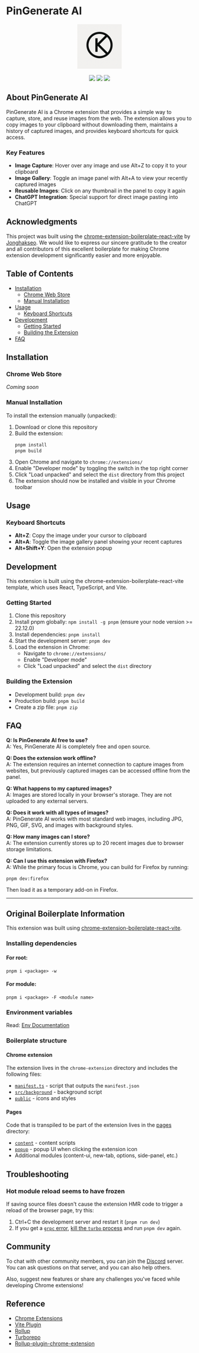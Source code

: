 # PinGenerate AI

<div align="center">
<img src="chrome-extension/public/icon.png" alt="PinGenerate AI Logo" width="120" />

![](https://img.shields.io/badge/React-61DAFB?style=flat-square&logo=react&logoColor=black)
![](https://img.shields.io/badge/Typescript-3178C6?style=flat-square&logo=typescript&logoColor=white)
![](https://badges.aleen42.com/src/vitejs.svg)
</div>

## About PinGenerate AI

PinGenerate AI is a Chrome extension that provides a simple way to capture, store, and reuse images from the web. The extension allows you to copy images to your clipboard without downloading them, maintains a history of captured images, and provides keyboard shortcuts for quick access.

### Key Features

- **Image Capture**: Hover over any image and use Alt+Z to copy it to your clipboard
- **Image Gallery**: Toggle an image panel with Alt+A to view your recently captured images
- **Reusable Images**: Click on any thumbnail in the panel to copy it again
- **ChatGPT Integration**: Special support for direct image pasting into ChatGPT

## Acknowledgments

This project was built using the [chrome-extension-boilerplate-react-vite](https://github.com/Jonghakseo/chrome-extension-boilerplate-react-vite) by [Jonghakseo](https://github.com/Jonghakseo). We would like to express our sincere gratitude to the creator and all contributors of this excellent boilerplate for making Chrome extension development significantly easier and more enjoyable.

## Table of Contents

- [Installation](#installation)
  - [Chrome Web Store](#chrome-web-store)
  - [Manual Installation](#manual-installation)
- [Usage](#usage)
  - [Keyboard Shortcuts](#keyboard-shortcuts)
- [Development](#development)
  - [Getting Started](#getting-started)
  - [Building the Extension](#building-the-extension)
- [FAQ](#faq)

## Installation

### Chrome Web Store

*Coming soon*

### Manual Installation

To install the extension manually (unpacked):

1. Download or clone this repository
2. Build the extension:
   ```
   pnpm install
   pnpm build
   ```
3. Open Chrome and navigate to `chrome://extensions/`
4. Enable "Developer mode" by toggling the switch in the top right corner
5. Click "Load unpacked" and select the `dist` directory from this project
6. The extension should now be installed and visible in your Chrome toolbar

## Usage

### Keyboard Shortcuts

- **Alt+Z**: Copy the image under your cursor to clipboard
- **Alt+A**: Toggle the image gallery panel showing your recent captures
- **Alt+Shift+Y**: Open the extension popup

## Development

This extension is built using the chrome-extension-boilerplate-react-vite template, which uses React, TypeScript, and Vite.

### Getting Started

1. Clone this repository
2. Install pnpm globally: `npm install -g pnpm` (ensure your node version >= 22.12.0)
3. Install dependencies: `pnpm install`
4. Start the development server: `pnpm dev`
5. Load the extension in Chrome:
   - Navigate to `chrome://extensions/`
   - Enable "Developer mode"
   - Click "Load unpacked" and select the `dist` directory

### Building the Extension

- Development build: `pnpm dev`
- Production build: `pnpm build`
- Create a zip file: `pnpm zip`

## FAQ

**Q: Is PinGenerate AI free to use?**  
A: Yes, PinGenerate AI is completely free and open source.

**Q: Does the extension work offline?**  
A: The extension requires an internet connection to capture images from websites, but previously captured images can be accessed offline from the panel.

**Q: What happens to my captured images?**  
A: Images are stored locally in your browser's storage. They are not uploaded to any external servers.

**Q: Does it work with all types of images?**  
A: PinGenerate AI works with most standard web images, including JPG, PNG, GIF, SVG, and images with background styles.

**Q: How many images can I store?**  
A: The extension currently stores up to 20 recent images due to browser storage limitations.

**Q: Can I use this extension with Firefox?**  
A: While the primary focus is Chrome, you can build for Firefox by running:
```
pnpm dev:firefox
```
Then load it as a temporary add-on in Firefox.

---

## Original Boilerplate Information

This extension was built using [chrome-extension-boilerplate-react-vite](https://github.com/Jonghakseo/chrome-extension-boilerplate-react-vite).

### Installing dependencies

#### For root:
```
pnpm i <package> -w
```

#### For module:
```
pnpm i <package> -F <module name>
```

### Environment variables

Read: [Env Documentation](packages/env/README.md)

### Boilerplate structure

#### Chrome extension

The extension lives in the `chrome-extension` directory and includes the following files:

- [`manifest.ts`](chrome-extension/manifest.ts) - script that outputs the `manifest.json`
- [`src/background`](chrome-extension/src/background) - background script
- [`public`](chrome-extension/public/) - icons and styles

#### Pages

Code that is transpiled to be part of the extension lives in the [pages](pages/) directory:

- [`content`](pages/content/) - content scripts
- [`popup`](pages/popup/) - popup UI when clicking the extension icon
- Additional modules (content-ui, new-tab, options, side-panel, etc.)

## Troubleshooting

### Hot module reload seems to have frozen

If saving source files doesn't cause the extension HMR code to trigger a reload of the browser page, try this:

1. Ctrl+C the development server and restart it (`pnpm run dev`)
2. If you get a [`grpc` error](https://github.com/Jonghakseo/chrome-extension-boilerplate-react-vite/issues/612),
   [kill the
   `turbo` process](https://github.com/Jonghakseo/chrome-extension-boilerplate-react-vite/issues/612#issuecomment-2518982339)
   and run `pnpm dev` again.

## Community

To chat with other community members, you can join the [Discord](https://discord.gg/4ERQ6jgV9a) server.
You can ask questions on that server, and you can also help others.

Also, suggest new features or share any challenges you've faced while developing Chrome extensions!

## Reference

- [Chrome Extensions](https://developer.chrome.com/docs/extensions)
- [Vite Plugin](https://vitejs.dev/guide/api-plugin.html)
- [Rollup](https://rollupjs.org/guide/en/)
- [Turborepo](https://turbo.build/repo/docs)
- [Rollup-plugin-chrome-extension](https://www.extend-chrome.dev/rollup-plugin)

